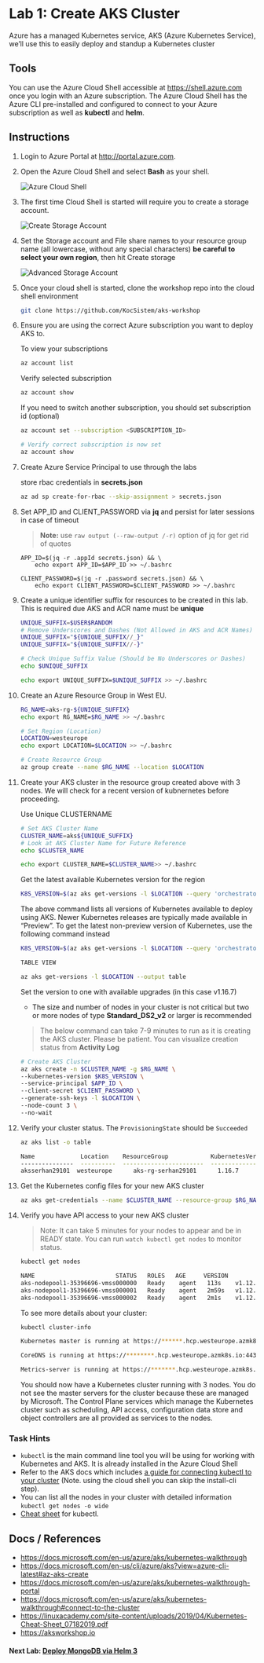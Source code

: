 Lab 1: Create AKS Cluster
==
Azure has a managed Kubernetes service, AKS (Azure Kubernetes Service), we’ll use this to easily deploy and standup a Kubernetes cluster

## Tools
You can use the Azure Cloud Shell accessible at https://shell.azure.com once you login with an Azure subscription. The Azure Cloud Shell has the Azure CLI pre-installed and configured to connect to your Azure subscription as well as **kubectl** and **helm**.

## Instructions

1. Login to Azure Portal at http://portal.azure.com.
2. Open the Azure Cloud Shell and select **Bash** as your shell.

	![Azure Cloud Shell](/labs/create-aks-cluster/img/cloud-shell-bash.png "Azure Cloud Shell")
3. The first time Cloud Shell is started will require you to create a storage account.

	![Create Storage Account](/labs/create-aks-cluster/img/create-storage-account.png "Create Storage Account")
4. Set the Storage account and File share names to your resource group name (all lowercase, without any special characters) **be careful to select your own region**, then hit Create storage

	![Advanced Storage Account](/labs/create-aks-cluster/img/advanced-storage-account.png "Advanced Storage Account")
5. Once your cloud shell is started, clone the workshop repo into the cloud shell environment

	```bash
	git clone https://github.com/KocSistem/aks-workshop
	```

6. Ensure you are using the correct Azure subscription you want to deploy AKS to.

	To view your subscriptions

	```bash
	az account list
	```
	Verify selected subscription

	```bash
	az account show
	```
	If you need to switch another subscription, you should set subscription id (optional)

	```bash
	az account set --subscription <SUBSCRIPTION_ID>

	# Verify correct subscription is now set
	az account show
	```

7. Create Azure Service Principal to use through the labs

	store rbac credentials in **secrets.json**

	```bash
	az ad sp create-for-rbac --skip-assignment > secrets.json
	```

8. Set APP_ID and CLIENT_PASSWORD via **jq** and persist for later sessions in case of timeout

	> **Note:** use `raw output (--raw-output /-r)` option of jq for get rid of quotes 

	```
	APP_ID=$(jq -r .appId secrets.json) && \
		echo export APP_ID=$APP_ID >> ~/.bashrc

	CLIENT_PASSWORD=$(jq -r .password secrets.json) && \
		echo export CLIENT_PASSWORD=$CLIENT_PASSWORD >> ~/.bashrc
	```

9. Create a unique identifier suffix for resources to be created in this lab. This is required due AKS and ACR name must be **unique**

	```bash
	UNIQUE_SUFFIX=$USER$RANDOM
	# Remove Underscores and Dashes (Not Allowed in AKS and ACR Names)
	UNIQUE_SUFFIX="${UNIQUE_SUFFIX//_}"
	UNIQUE_SUFFIX="${UNIQUE_SUFFIX//-}"

	# Check Unique Suffix Value (Should be No Underscores or Dashes)
	echo $UNIQUE_SUFFIX

	echo export UNIQUE_SUFFIX=$UNIQUE_SUFFIX >> ~/.bashrc
	```

10. Create an Azure Resource Group in West EU.

	```bash
	RG_NAME=aks-rg-${UNIQUE_SUFFIX}
	echo export RG_NAME=$RG_NAME >> ~/.bashrc

	# Set Region (Location)
	LOCATION=westeurope
	echo export LOCATION=$LOCATION >> ~/.bashrc

	# Create Resource Group
	az group create --name $RG_NAME --location $LOCATION
	```
11. Create your AKS cluster in the resource group created above with 3 nodes. We will check for a recent version of kubnernetes before proceeding.

	Use Unique CLUSTERNAME

	```bash
	# Set AKS Cluster Name
	CLUSTER_NAME=aks${UNIQUE_SUFFIX}
	# Look at AKS Cluster Name for Future Reference
	echo $CLUSTER_NAME
	
	echo export CLUSTER_NAME=$CLUSTER_NAME>> ~/.bashrc
	```
	Get the latest available Kubernetes version for the region

	``` bash
	K8S_VERSION=$(az aks get-versions -l $LOCATION --query 'orchestrators[-1].orchestratorVersion' -o tsv)
	```
	The above command lists all versions of Kubernetes available to deploy using AKS. Newer Kubernetes releases are typically made available in “Preview”. To get the latest non-preview version of Kubernetes, use the following command instead

	``` bash
	K8S_VERSION=$(az aks get-versions -l $LOCATION --query 'orchestrators[?isPreview == null].[orchestratorVersion][-1]' -o tsv)

	TABLE VIEW

	az aks get-versions -l $LOCATION --output table
	```
	Set the version to one with available upgrades (in this case v1.16.7)

	* The size and number of nodes in your cluster is not critical but two or more nodes of type **Standard_DS2_v2** or larger is recommended

	> The below command can take 7-9 minutes to run as it is creating the AKS cluster. Please be patient. You can visualize creation status from **Activity Log**

	```bash
	# Create AKS Cluster
	az aks create -n $CLUSTER_NAME -g $RG_NAME \
	--kubernetes-version $K8S_VERSION \
	--service-principal $APP_ID \
	--client-secret $CLIENT_PASSWORD \
	--generate-ssh-keys -l $LOCATION \
	--node-count 3 \
	--no-wait
	```
12. Verify your cluster status. The `ProvisioningState` should be `Succeeded`

	```bash
	az aks list -o table
	```
	 ```bash
    Name             Location    ResourceGroup            KubernetesVersion    ProvisioningState    Fqdn
    ---------------  ----------  -----------------------  -------------------  -------------------  ----------------------------------------------------------------
    aksserhan29101  westeurope      aks-rg-serhan29101      1.16.7               Succeeded             aksserhan2-aks-rg-serhan291-6cd416-9956c266.hcp.westeurope.azmk8s.io
    ```

13. Get the Kubernetes config files for your new AKS cluster

	```bash
	az aks get-credentials --name $CLUSTER_NAME --resource-group $RG_NAME
	```
14. Verify you have API access to your new AKS cluster

    > Note: It can take 5 minutes for your nodes to appear and be in READY state. You can run `watch kubectl get nodes` to monitor status.

    ```bash
    kubectl get nodes
    ```

    ```bash
    NAME                       STATUS   ROLES   AGE     VERSION
    aks-nodepool1-35396696-vmss000000   Ready    agent   113s    v1.12.8
    aks-nodepool1-35396696-vmss000001   Ready    agent   2m59s   v1.12.8
    aks-nodepool1-35396696-vmss000002   Ready    agent   2m1s    v1.12.8
    ```

    To see more details about your cluster:

    ```bash
    kubectl cluster-info
    ```

    ```bash
    Kubernetes master is running at https://******.hcp.westeurope.azmk8s.io:443

    CoreDNS is running at https://********.hcp.westeurope.azmk8s.io:443/api/v1/namespaces/kube-system/services/kube-dns:dns/proxy
    
    Metrics-server is running at https://*******.hcp.westeurope.azmk8s.io:443/api/v1/namespaces/kube-system/services/https:metrics-server:/proxy
    ```

    You should now have a Kubernetes cluster running with 3 nodes. You do not see the master servers for the cluster because these are managed by Microsoft. The Control Plane services which manage the Kubernetes cluster such as scheduling, API access, configuration data store and object controllers are all provided as services to the nodes.

### Task Hints

* `kubectl` is the main command line tool you will be using for working with Kubernetes and AKS. It is already installed in the Azure Cloud Shell
* Refer to the AKS docs which includes [a guide for connecting kubectl to your cluster](https://docs.microsoft.com/en-us/azure/aks/kubernetes-walkthrough#connect-to-the-cluster?wt.mc_id=aksworkshop) (Note. using the cloud shell you can skip the install-cli step).
* You can list all the nodes in your cluster with detailed information `kubectl get nodes -o wide`
* [Cheat sheet](https://linuxacademy.com/site-content/uploads/2019/04/Kubernetes-Cheat-Sheet_07182019.pdf) for kubectl.

## Docs / References

* https://docs.microsoft.com/en-us/azure/aks/kubernetes-walkthrough
* https://docs.microsoft.com/en-us/cli/azure/aks?view=azure-cli-latest#az-aks-create
* https://docs.microsoft.com/en-us/azure/aks/kubernetes-walkthrough-portal
* https://docs.microsoft.com/en-us/azure/aks/kubernetes-walkthrough#connect-to-the-cluster
* https://linuxacademy.com/site-content/uploads/2019/04/Kubernetes-Cheat-Sheet_07182019.pdf
* https://aksworkshop.io

#### Next Lab: [Deploy MongoDB via Helm 3](../deploy-mongodb/README.md)